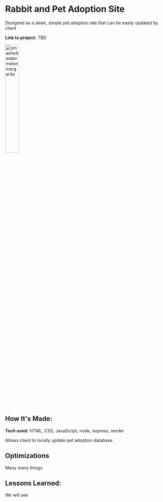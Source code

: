 # Rabbit and Pet Adoption Site

Designed as a sleek, simple pet adoption site that can be easily updated by client

**Link to project:** TBD

<img src="https://www.thecocktaildb.com/images/media/drink/dztcv51598717861.jpg" alt="smashed watermelon margarita" width="30%">

## How It's Made:

**Tech used:** HTML, CSS, JavaScript, node, express, render

Allows client to locally update pet adoption database. 

## Optimizations

Many many things

## Lessons Learned:

We will see

